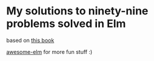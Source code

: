 # My solutions to ninety-nine problems solved in Elm

based on [this book](https://www.gitbook.com/book/johncrane/ninety-nine-elm-problems)

[awesome-elm](https://github.com/isRuslan/awesome-elm) for more fun stuff :)
